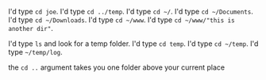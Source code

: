 I'd type `cd joe`.
I'd type `cd ../temp`.
I'd type `cd ~/`.
I'd type `cd ~/Documents`.
I'd type `cd ~/Downloads`.
I'd type `cd ~/www`.
I'd type `cd ~/www/"this is another dir"`.

I'd type `ls` and look for a temp folder.
I'd type `cd temp`.
I'd type `cd ~/temp`.
I'd type `~/temp/log`.

the `cd ..` argument takes you one folder above your current place
